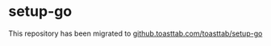 # setup-go
This repository has been migrated to [github.toasttab.com/toasttab/setup-go](https://github.toasttab.com/toasttab/setup-go)